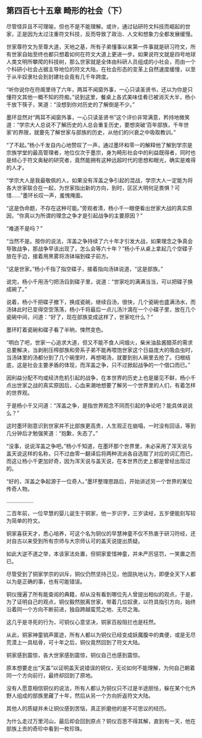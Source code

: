 ## 第四百七十五章 畸形的社会（下）
尽管怪异且不可理喻，但也不是不能理解。或许，通过钻研符文科技而崛起的世家，正是因为太过注重符文科技，反而导致了政治、人文和想象力全都发展缓慢。

世家尊符文为至尊大道，天地之基，所有子弟懂事以来第一件事就是研习符文，所有世家自始至终也都只想着如何在符文大道上更进一步。如果说符文就是四号地球人类文明所攀爬的科技树，那么世家就是全体由科研人员组成的小社会，而由一个个科研小社会占据主导地位的符文大陆，在社会形态的变革上自然速度缓慢，以至于从半奴隶社会到封建社会竟有几千年跨度。

“听你说你在符阁里待了六年，两耳不闻窗外事，一心只读圣贤书，还以为你是只懂符文其他一概不知的符痴。”说到这里，餐桌上各式美味佳肴已被消灭大半，杨小千放下筷子，笑道：“没想到你对历史的了解倒是不少。”

墨环显然对“两耳不闻窗外事，一心只读圣贤书”这个评价非常满意，矜持地微笑道：“学宗大人总说不了解历史的人总会重复历史，要想突破‘百年部族，千年世家’的界限，就要先了解世家与部族的历史，从他们的兴衰之中吸取教训。”

“了不起。”杨小千发自内心地赞叹了一声，通过墨环和零一的解释他了解到学宗是宗族学堂的最高管理者，地位仅次于墨宗，身为畸形社会中的利益既得者，同时也是倾心于符文奥秘的研究者，竟然能拥有这种远超时代的思想和眼光，确实是难得的人才。

“学宗大人是我最敬佩的人，如果没有浑盖之争引起的混战，学宗大人一定能为将各大世家联合在一起，为世家指出新的方向，到时，区区大明何足畏惧？可惜……”墨环长叹一声，羞愧掩面。

“这是伪命题，不存在这种可能。”旁观者清，杨小千一眼便看出世家大战的真实原因，“你真以为所谓的理念之争才是引起战争的主要原因？”

“难道不是吗？”

“当然不是。按你的说法，浑盖之争持续了六十年才引发大战，如果理念之争真会导致战争，那战争早该出现了，怎么会等六十年？”杨小千从桌上拿起几个空碟子放在手边，接着用黑雾将汤钵端到碟子前方。

“这是世家。”杨小千指了指空碟子，接着指向汤钵说道，“这是部族。”

说完，杨小千用汤勺把汤舀到碟子里，说道：“世家吃的满满当当，可以把碟子换成碗了。”

说着，杨小千把碟子撤下，换成瓷碗，继续舀汤，很快，几个瓷碗也盛满汤水，而汤钵此时已变得空空荡荡，杨小千将最后一点儿汤汁滴在一个小碟子里，放在几个瓷碗中间，问道：“好了，现在部族变成这样了，世家吃什么？”

墨环盯着瓷碗和碟子看了半晌，悚然变色。

“明白了吧，世家一心追求大道，但又不能不食人间烟火，柴米油盐酱醋茶的需求总要解决，当剥削压榨部族和旁系子弟不能再喂饱世家这个日益庞大的吸血虫时，当汤钵里的汤都分到了几个碗里时，再想喝汤，就要到别人碗里去抢了。归根结底，这是社会主要矛盾的体现，而浑盖之争，只不过掀起战争的一个借口而已。”

因利益分配不均或经济危机引起的战争，在本世界的历史上也是屡见不鲜，杨小千点出世家之战的真实原因后，心血来潮地想要了解另一个世界里的人们，有着怎样的世界观。

于是杨小千又问道：“浑盖之争，是指世界观念不同而引起的争论吧？能具体说说么？”

这时墨环刚意识到世家并不比部族更高贵，人生观正在崩塌，一时没有回话，等到几分钟后才勉强笑道：“抱歉，失态了。”

“没事，说说浑盖之争吧。”杨小千知道，在墨环那个世界里，未必采用了浑天说与盖天说这样的名称，只不过由零一翻译后将两种流派各自选取了对应的词汇而已，而这让杨小千更加好奇，因为浑天说与盖天说，在本世界历史上都是曾经出现过的。

“好的，浑盖之争起源于一位奇人。”墨环整理思路后，开始讲述另一个世界的某位传奇人物。

………………

二百年前，一位早慧的婴儿诞生于铜家，他一岁识字，三岁读经，五岁便能刻写较为简单的符文。

铜家喜获天才，悉心培养，可这个名为铜仪的早慧神童不仅不热衷于研习符经，还对自古以来受到所有宗师与大宗师认可的盖天说提出质疑。

如此大逆不道之举，本该家法处置，但铜家爱惜神童，并未严厉惩罚，一笑置之而已。

尽管受到了铜家学宗的训斥，铜仪仍然坚持己见，他固执地认为，即便全天下人都以为是正确的事，也有可能错误。

铜仪搜遍了所有能查阅的典籍，却从没有看到哪位先人曾提出相似的观点，于是，为了证明自己的观点，铜仪毅然脱离世家，带着几位奴隶，以符具指引方向，始终沿着同一个方向不断前进，独自跨越蛮荒之地、无尽之海。

这几乎是寻死的行为，可铜仪心意坚决，铜家百般阻拦也是枉然。

从此，铜家神童销声匿迹，所有人都以为铜仪已经变成妖魔腹中的粪便，或是无尽荒漠上一具枯骨，可十年之后，铜仪竟然回到了符文大陆。

铜家感到震惊，各大世家感到震惊，铜仪自己也感到震惊。

原本想要走出“天盖”以证明盖天说错误的铜仪，无论如何不能理解，为何自己朝着同一个方向前行，最终却回到了原地。

没有人愿意相信铜仪的说法，所有人都认为铜仪只不过是半途胆怯，躲在某个化外野人组成的部族里藏了十年，然后从另一个方向折返符文大陆。

其他人的质疑并未让铜仪感到苦恼，真正折磨他的是不可思议的经历。

为什么走过万里河山，最后却会回到原点？铜仪百思不得其解，直到有一天，他在部族上贡的奇珍中看到一枚珍珠。

